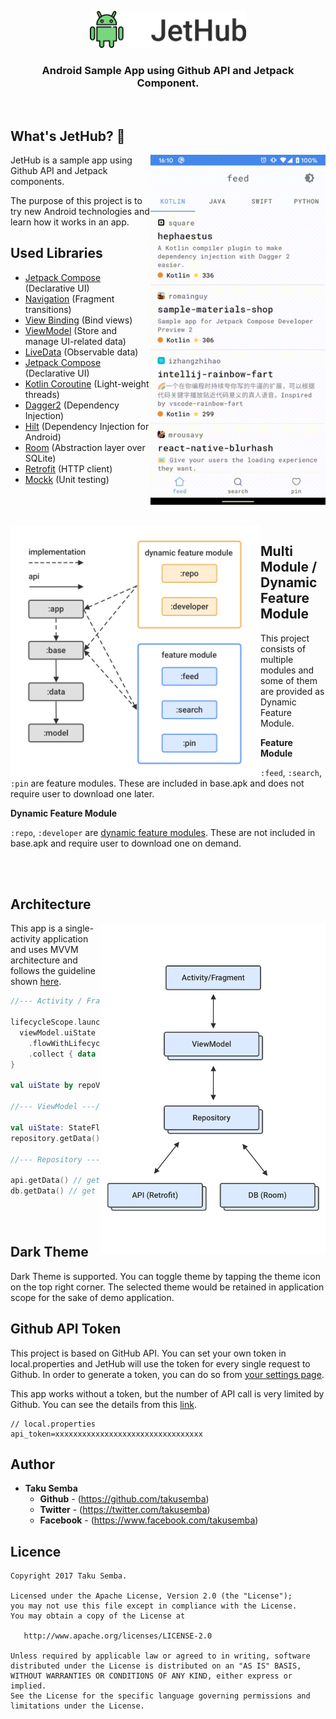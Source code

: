 <p align="center">
<img src="https://github.com/TakuSemba/JetHub/blob/master/screenshots/banner.png" width=250>
</p>

<H3 align="center">
Android Sample App using Github API and Jetpack Component.<br/>
</H3>

<br/>

## What's JetHub? :rocket:

<img src="https://github.com/TakuSemba/JetHub/blob/master/screenshots/screen.gif" align="right" width="280">

JetHub is a sample app using Github API and Jetpack components.

The purpose of this project is to try new Android technologies and learn how it works in an app.

## Used Libraries
 - [Jetpack Compose](https://developer.android.com/jetpack/compose) (Declarative UI)
 - [Navigation](https://developer.android.com/topic/libraries/architecture/navigation) (Fragment transitions)
 - [View Binding](https://developer.android.com/topic/libraries/view-binding) (Bind views)
 - [ViewModel](https://developer.android.com/topic/libraries/architecture/viewmodel) (Store and manage UI-related data)
 - [LiveData](https://developer.android.com/topic/libraries/architecture/livedata)  (Observable data)
 - [Jetpack Compose](https://developer.android.com/jetpack/compose) (Declarative UI)
 - [Kotlin Coroutine](https://github.com/Kotlin/kotlinx.coroutines) (Light-weight threads)
 - [Dagger2](https://github.com/google/dagger) (Dependency Injection)
 - [Hilt](https://dagger.dev/hilt/) (Dependency Injection for Android)
 - [Room](https://developer.android.com/topic/libraries/architecture/room) (Abstraction layer over SQLite)
 - [Retrofit](https://github.com/square/retrofit) (HTTP client)
 - [Mockk](https://github.com/mockk/mockk) (Unit testing)
 
<br/>
<br/>
<br/>

<img src="https://github.com/TakuSemba/JetHub/blob/master/screenshots/modules.png" align="left" width="400">

## Multi Module / Dynamic Feature Module


This project consists of multiple modules and some of them are provided as Dynamic Feature Module.

**Feature Module**

`:feed`, `:search`, `:pin` are feature modules. These are included in base.apk and does not require user to download one later.

**Dynamic Feature Module**

`:repo`, `:developer` are [dynamic feature modules](https://developer.android.com/guide/app-bundle/dynamic-delivery). These are not included in base.apk and require user to download one on demand.

<br/>
<br/>

## Architecture

<img src="https://github.com/TakuSemba/JetHub/blob/master/screenshots/architecture.png" align="right" width="360">

This app is a single-activity application and uses MVVM architecture and follows the guideline shown [here](https://developer.android.com/jetpack/docs/guide).

```kt
//--- Activity / Fragments / Compose ---//

lifecycleScope.launch {
  viewModel.uiState
    .flowWithLifecycle(lifecycle, Lifecycle.State.STARTED)
    .collect { data -> /* do something */ }
}

val uiState by repoViewModel.uiState.collectAsState()

//--- ViewModel ---//

val uiState: StateFlow<UiState>
repository.getData() // get data from API and/or DB

//--- Repository ---//

api.getData() // get data from API
db.getData() // get data from DB
```

<br/>
<br/>

## Dark Theme

Dark Theme is supported. You can toggle theme by tapping the theme icon on the top right corner. The selected theme would be retained in application scope for the sake of demo application.

## Github API Token

This project is based on GitHub API. You can set your own token in local.properties and JetHub will use the token for every single request to Github.
In order to generate a token, you can do so from [your settings page](https://github.com/settings/tokens).

This app works without a token, but the number of API call is very limited by Github. You can see the details from this [link](https://developer.github.com/v3/#rate-limiting).

```local.properties
// local.properties
api_token=xxxxxxxxxxxxxxxxxxxxxxxxxxxxxxxxx
```

## Author

* **Taku Semba**
    * **Github** - (https://github.com/takusemba)
    * **Twitter** - (https://twitter.com/takusemba)
    * **Facebook** - (https://www.facebook.com/takusemba)

## Licence
```
Copyright 2017 Taku Semba.

Licensed under the Apache License, Version 2.0 (the "License");
you may not use this file except in compliance with the License.
You may obtain a copy of the License at

   http://www.apache.org/licenses/LICENSE-2.0

Unless required by applicable law or agreed to in writing, software
distributed under the License is distributed on an "AS IS" BASIS,
WITHOUT WARRANTIES OR CONDITIONS OF ANY KIND, either express or implied.
See the License for the specific language governing permissions and
limitations under the License.
```
